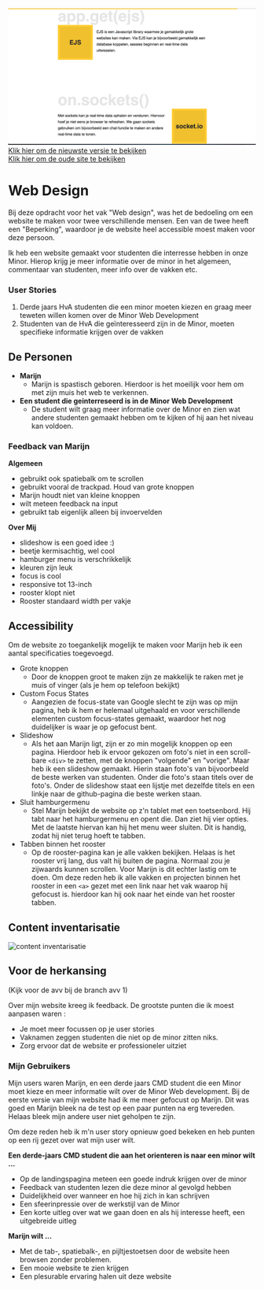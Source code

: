 <img src="https://github.com/muise001/web-design/blob/master/Schermafbeelding%202018-05-25%20om%2009.03.19.png" alt="Schermafbeelding van de hoofdpagina van de website op tablet-formaat">
<a href="https://muise001.github.io/web-design/">Klik hier om de nieuwste versie te bekijken</a><br/>
<a href="https://muise001.github.io/WebDesign/index.html">Klik hier om de oude site te bekijken</a>

# Web Design

Bij deze opdracht voor het vak "Web design", was het de bedoeling om een website te maken voor twee verschillende mensen. Een van de twee heeft een "Beperking", waardoor je de website heel accessible moest maken voor deze persoon.

Ik heb een website gemaakt voor studenten die interresse hebben in onze Minor. Hierop krijg je meer informatie over de minor in het algemeen, commentaar van studenten, meer info over de vakken etc. 

### User Stories
 1. Derde jaars HvA studenten die een minor moeten kiezen en graag meer teweten willen komen over de Minor Web Development
 2. Studenten van de HvA die geïnteresseerd zijn in de Minor, moeten specifieke informatie krijgen over de vakken

## De Personen
  * **Marijn**
    * Marijn is spastisch geboren. Hierdoor is het moeilijk voor hem om met zijn muis het web te verkennen.
  * **Een student die geinterreseerd is in de Minor Web Development** 
    * De student wilt graag meer informatie over de Minor en zien wat andere studenten gemaakt hebben om te kijken of hij aan het niveau kan voldoen.
   
### Feedback van Marijn
**Algemeen**
 * gebruikt ook spatiebalk om te scrollen
 * gebruikt vooral de trackpad. Houd van grote knoppen
 * Marijn houdt niet van kleine knoppen
 * wilt meteen feedback na input
 * gebruikt tab eigenlijk alleen bij invoervelden

**Over Mij**
 * slideshow is een goed idee :)
 * beetje kermisachtig, wel cool 
 * hamburger menu is verschrikkelijk
 * kleuren zijn leuk
 * focus is cool
 * responsive tot 13-inch
 * rooster klopt niet
 * Rooster standaard width per vakje
    
## Accessibility
Om de website zo toegankelijk mogelijk te maken voor Marijn heb ik een aantal specificaties toegevoegd.
  * Grote knoppen
     * Door de knoppen groot te maken zijn ze makkelijk te raken met je muis of vinger (als je hem op telefoon bekijkt)
  * Custom Focus States
     * Aangezien de focus-state van Google slecht te zijn was op mijn pagina, heb ik hem er helemaal uitgehaald en voor     verschillende elementen custom focus-states gemaakt, waardoor het nog duidelijker is waar je op gefocust bent.
  * Slideshow
     * Als het aan Marijn ligt, zijn er zo min mogelijk knoppen op een pagina. Hierdoor heb ik ervoor gekozen om foto's niet in een scroll-bare `<div>` te zetten, met de knoppen "volgende" en "vorige". Maar heb ik een slideshow gemaakt. Hierin staan foto's van bijvoorbeeld de beste werken van studenten. Onder die foto's  staan titels over de foto's. Onder de slideshow staat een lijstje met dezelfde titels en een linkje naar de github-pagina die beste werken staan.
  * Sluit hamburgermenu
     * Stel Marijn bekijkt de website op z'n tablet met een toetsenbord. Hij tabt naar het hamburgermenu en opent die. Dan ziet hij vier opties. Met de laatste hiervan kan hij het menu weer sluiten. Dit is handig, zodat hij niet terug hoeft te tabben. 
  * Tabben binnen het rooster
     * Op de rooster-pagina kan je alle vakken bekijken. Helaas is het rooster vrij lang, dus valt hij buiten de pagina. Normaal zou je zijwaards kunnen scrollen. Voor Marijn is dit echter lastig om te doen. Om deze reden heb ik alle vakken en projecten binnen het rooster in een `<a>` gezet met een link naar het vak waarop hij gefocust is. hierdoor kan hij ook naar het einde van het rooster tabben.     
          
          
## Content inventarisatie 

<img src="https://github.com/muise001/WebDesign/blob/master/contentinventarisatie.jpg" alt="content inventarisatie">

## Voor de herkansing

(Kijk voor de avv bij de branch avv 1)

Over mijn website kreeg ik feedback. De grootste punten die ik moest aanpasen waren :
 * Je moet meer focussen op je user stories
 * Vaknamen zeggen studenten die niet op de minor zitten niks.
 * Zorg ervoor dat de website er professioneler uitziet
 
### Mijn Gebruikers 
 Mijn users waren Marijn, en een derde jaars CMD student die een Minor moet kieze en meer informatie wilt over de Minor Web  development. Bij de eerste versie van mijn website had ik me meer gefocust op Marijn. Dit was goed en Marijn bleek na de test op een paar punten na erg tevereden. Helaas bleek mijn andere user niet geholpen te zijn.

Om deze reden heb ik m'n user story opnieuw goed bekeken en heb punten op een rij gezet over wat mijn user wilt.

**Een derde-jaars CMD student die aan het orienteren is naar een minor wilt ...**
  * Op de landingspagina meteen een goede indruk krijgen over de minor
  * Feedback van studenten lezen die deze minor al gevolgd hebben
  * Duidelijkheid over wanneer en hoe hij zich in kan schrijven
  * Een sfeerinpressie over de werkstijl van de Minor
  * Een korte uitleg over wat we gaan doen en als hij interesse heeft, een uitgebreide uitleg

**Marijn wilt ...**
  * Met de tab-, spatiebalk-, en pijltjestoetsen door de website heen browsen zonder problemen.
  * Een mooie website te zien krijgen
  * Een plesurable ervaring halen uit deze website


